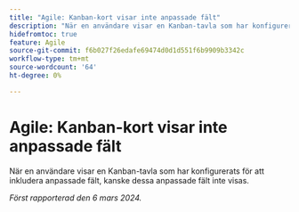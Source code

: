 ```yaml
---
title: "Agile: Kanban-kort visar inte anpassade fält"
description: "När en användare visar en Kanban-tavla som har konfigurerats för att inkludera anpassade fält, kanske dessa anpassade fält inte visas."
hidefromtoc: true
feature: Agile
source-git-commit: f6b027f26edafe69474d0d1d551f6b9909b3342c
workflow-type: tm+mt
source-wordcount: '64'
ht-degree: 0%

---
```



# Agile: Kanban-kort visar inte anpassade fält

När en användare visar en Kanban-tavla som har konfigurerats för att inkludera anpassade fält, kanske dessa anpassade fält inte visas.

_Först rapporterad den 6 mars 2024._

